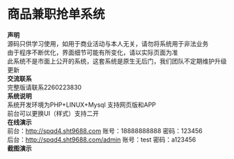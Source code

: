 # 商品兼职抢单系统
<b>声明</b><br>
源码只供学习使用，如用于商业活动与本人无关，请勿将系统用于非法业务<br>
由于程序不断优化，界面细节可能有所变化，请以实际页面为准<br>
此系统不是市面上公开的系统，这套系统是原生无后门，我们团队不定期维护升级更新<br>
<b>交流联系</b><br>
完整版请联系2260223830<br>
<b>系统说明</b><br>
系统开发环境为PHP+LINUX+Mysql   支持网页版和APP<br>
前台可以更换UI（样式）支持二开<br>
<b>在线演示</b><br>
前台：http://spqd4.sht9688.com    账号：18888888888   密码：123456<br>
后台：http://spqd4.sht9688.com/admin    账号：test  密码：a123456<br>
<b>截图演示</b><br>
